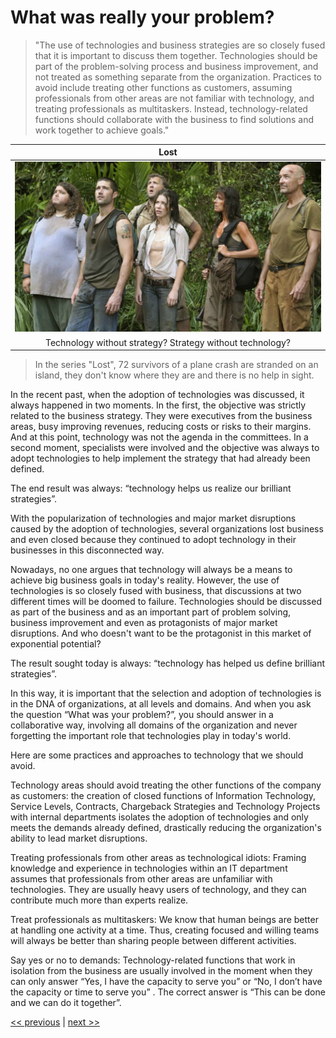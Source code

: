# What was really your problem?

>"The use of technologies and business strategies are so closely fused that it is important to discuss them together. Technologies should be part of the problem-solving process and business improvement, and not treated as something separate from the organization. Practices to avoid include treating other functions as customers, assuming professionals from other areas are not familiar with technology, and treating professionals as multitaskers. Instead, technology-related functions should collaborate with the business to find solutions and work together to achieve goals."

| Lost |
| :---: |
|![](../../images/what_was_really_your_problem.png)|
|Technology without strategy? Strategy without technology?|

>In the series "Lost", 72 survivors of a plane crash are stranded on an island, they don't know where they are and there is no help in sight.

In the recent past, when the adoption of technologies was discussed, it always happened in two moments. In the first, the objective was strictly related to the business strategy. They were executives from the business areas, busy improving revenues, reducing costs or risks to their margins. And at this point, technology was not the agenda in the committees. In a second moment, specialists were involved and the objective was always to adopt technologies to help implement the strategy that had already been defined.

The end result was always: “technology helps us realize our brilliant strategies”.

With the popularization of technologies and major market disruptions caused by the adoption of technologies, several organizations lost business and even closed because they continued to adopt technology in their businesses in this disconnected way.

Nowadays, no one argues that technology will always be a means to achieve big business goals in today's reality. However, the use of technologies is so closely fused with business, that discussions at two different times will be doomed to failure. Technologies should be discussed as part of the business and as an important part of problem solving, business improvement and even as protagonists of major market disruptions. And who doesn't want to be the protagonist in this market of exponential potential?

The result sought today is always: “technology has helped us define brilliant strategies”.

In this way, it is important that the selection and adoption of technologies is in the DNA of organizations, at all levels and domains. And when you ask the question “What was your problem?”, you should answer in a collaborative way, involving all domains of the organization and never forgetting the important role that technologies play in today's world.

Here are some practices and approaches to technology that we should avoid.

Technology areas should avoid treating the other functions of the company as customers: the creation of closed functions of Information Technology, Service Levels, Contracts, Chargeback Strategies and Technology Projects with internal departments isolates the adoption of technologies and only meets the demands already defined, drastically reducing the organization's ability to lead market disruptions.

Treating professionals from other areas as technological idiots: Framing knowledge and experience in technologies within an IT department assumes that professionals from other areas are unfamiliar with technologies. They are usually heavy users of technology, and they can contribute much more than experts realize.

Treat professionals as multitaskers: We know that human beings are better at handling one activity at a time. Thus, creating focused and willing teams will always be better than sharing people between different activities.

Say yes or no to demands: Technology-related functions that work in isolation from the business are usually involved in the moment when they can only answer “Yes, I have the capacity to serve you” or “No, I don’t have the capacity or time to serve you” . The correct answer is “This can be done and we can do it together”.

[<< previous](0-technology_as_levers.md) | [next >>](2-the_incredible_machine.md)
